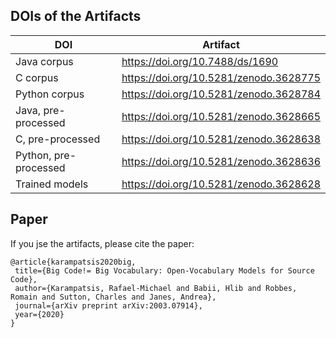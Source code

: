 ## DOIs of the Artifacts

| DOI                    | Artifact                               |
|------------------------|----------------------------------------|
| Java corpus            | https://doi.org/10.7488/ds/1690        |
| C corpus               | https://doi.org/10.5281/zenodo.3628775 |
| Python corpus          | https://doi.org/10.5281/zenodo.3628784 |
| Java, pre-processed    | https://doi.org/10.5281/zenodo.3628665 |
| C, pre-processed       | https://doi.org/10.5281/zenodo.3628638 |
| Python, pre-processed  | https://doi.org/10.5281/zenodo.3628636 |
| Trained models         | https://doi.org/10.5281/zenodo.3628628 |

## Paper

If you jse the artifacts, please cite the paper:

```
@article{karampatsis2020big,
 title={Big Code!= Big Vocabulary: Open-Vocabulary Models for Source Code},
 author={Karampatsis, Rafael-Michael and Babii, Hlib and Robbes, Romain and Sutton, Charles and Janes, Andrea},
 journal={arXiv preprint arXiv:2003.07914},
 year={2020}
}
```
